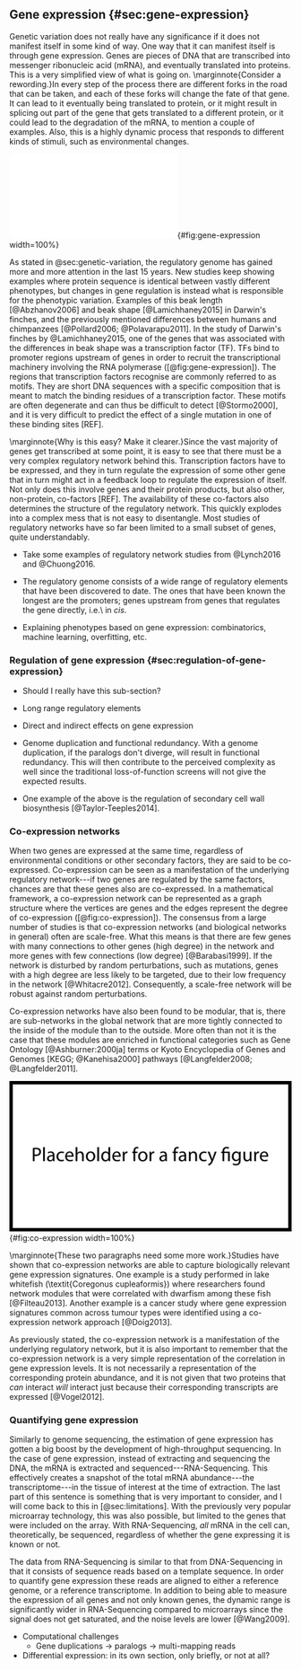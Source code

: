## Gene expression {#sec:gene-expression}

Genetic variation does not really have any significance if it does not manifest itself in some kind of way. One way that it can manifest itself is through gene expression. Genes are pieces of DNA that are transcribed into messenger ribonucleic acid (mRNA), and eventually translated into proteins. This is a very simplified view of what is going on. \marginnote{Consider a rewording.}In every step of the process there are different forks in the road that can be taken, and each of these forks will change the fate of that gene. It can lead to it eventually being translated to protein, or it might result in splicing out part of the gene that gets translated to a different protein, or it could lead to the degradation of the mRNA, to mention a couple of examples. Also, this is a highly dynamic process that responds to different kinds of stimuli, such as environmental changes.

![Schematic overview of gene expression. The transcriptional machinery including the RNA polymerase (1) is recruited to the promoter of the gene to be expressed by transcription factors (2) that bind to the promoter and any enhancers (3) through specific motifs in the DNA (4). The DNA is then translated to RNA by the RNA polymerase (4) and introns are spliced out (5) before the mature mRNA is translated into protein. This is a simplified view of how coding regions are transcribed.](figures/transcription.pdf){#fig:gene-expression width=100%}

As stated in @sec:genetic-variation, the regulatory genome has gained more and more attention in the last 15 years. New studies keep showing examples where protein sequence is identical between vastly different phenotypes, but changes in gene regulation is instead what is responsible for the phenotypic variation. Examples of this beak length [@Abzhanov2006] and beak shape [@Lamichhaney2015] in Darwin's finches, and the previously mentioned differences between humans and chimpanzees [@Pollard2006; @Polavarapu2011]. In the study of Darwin's finches by @Lamichhaney2015, one of the genes that was associated with the differences in beak shape was a transcription factor (TF). TFs bind to promoter regions upstream of genes in order to recruit the transcriptional machinery involving the RNA polymerase ([@fig:gene-expression]). The regions that transcription factors recognise are commonly referred to as motifs. They are short DNA sequences with a specific composition that is meant to match the binding residues of a transcription factor. These motifs are often degenerate and can thus be difficult to detect [@Stormo2000], and it is very difficult to predict the effect of a single mutation in one of these binding sites [REF].

\marginnote{Why is this easy? Make it clearer.}Since the vast majority of genes get transcribed at some point, it is easy to see that there must be a very complex regulatory network behind this. Transcription factors have to be expressed, and they in turn regulate the expression of some other gene that in turn might act in a feedback loop to regulate the expression of itself. Not only does this involve genes and their protein products, but also other, non-protein, co-factors [REF]. The availability of these co-factors also determines the structure of the regulatory network. This quickly explodes into a complex mess that is not easy to disentangle. Most studies of regulatory networks have so far been limited to a small subset of genes, quite understandably.

- Take some examples of regulatory network studies from @Lynch2016 and @Chuong2016.

- The regulatory genome consists of a wide range of regulatory elements that have been discovered to date. The ones that have been known the longest are the promoters; genes upstream from genes that regulates the gene directly, i.e.\ in *cis*.

- Explaining phenotypes based on gene expression: combinatorics, machine learning, overfitting, etc.

### Regulation of gene expression {#sec:regulation-of-gene-expression}

- Should I really have this sub-section?
- Long range regulatory elements
- Direct and indirect effects on gene expression

- Genome duplication and functional redundancy. With a genome duplication, if the paralogs don't diverge, will result in functional redundancy. This will then contribute to the perceived complexity as well since the traditional loss-of-function screens will not give the expected results.
- One example of the above is the regulation of secondary cell wall biosynthesis [@Taylor-Teeples2014].

### Co-expression networks

When two genes are expressed at the same time, regardless of environmental conditions or other secondary factors, they are said to be co-expressed. Co-expression can be seen as a manifestation of the underlying regulatory network---if two genes are regulated by the same factors, chances are that these genes also are co-expressed. In a mathematical framework, a co-expression network can be represented as a graph structure where the vertices are genes and the edges represent the degree of co-expression ([@fig:co-expression]). The consensus from a large number of studies is that co-expression networks (and biological networks in general) often are scale-free. What this means is that there are few genes with many connections to other genes (high degree) in the network and more genes with few connections (low degree) [@Barabasi1999].
If the network is disturbed by random perturbations, such as mutations, genes with a high degree are less likely to be targeted, due to their low frequency in the network [@Whitacre2012]. Consequently, a scale-free network will be robust against random perturbations.
<!-- A gene that is central in the network, i.e.\ have high degree, is believed to be involved in many different pathways/functions, and thus to be a critical gene. If that gene is perturbed in some way, the network might collapse, while this wouldn't be the case if a peripheral gene in the network was targeted [@Whitacre2012]. -->
Co-expression networks have also been found to be modular, that is, there are sub-networks in the global network that are more tightly connected to the inside of the module than to the outside. More often than not it is the case that these modules are enriched in functional categories such as Gene Ontology [@Ashburner:2000ja] terms or Kyoto Encyclopedia of Genes and Genomes [KEGG; @Kanehisa2000] pathways [@Langfelder2008; @Langfelder2011].

![If the expression of two genes is correlated (left), they are said to be co-expressed. This can be represented as a graph, or network, structur (right) where each node represents a gene, and the edges between nodes represent significant co-expression.](figures/placeholder.png){#fig:co-expression width=100%}

\marginnote{These two paragraphs need some more work.}Studies have shown that co-expression networks are able to capture biologically relevant gene expression signatures. One example is a study performed in lake whitefish (\textit{Coregonus cupleaformis}) where researchers found network modules that were correlated with dwarfism among these fish [@Filteau2013]. Another example is a cancer study where gene expression signatures common across tumour types were identified using a co-expression network approach [@Doig2013].

As previously stated, the co-expression network is a manifestation of the underlying regulatory network, but it is also important to remember that the co-expression network is a very simple representation of the correlation in gene expression levels. It is not necessarily a representation of the corresponding protein abundance, and it is not given that two proteins that *can* interact *will* interact just because their corresponding transcripts are expressed [@Vogel2012].

### Quantifying gene expression

Similarly to genome sequencing, the estimation of gene expression has gotten a big boost by the development of high-throughput sequencing. In the case of gene expression, instead of extracting and sequencing the DNA, the mRNA is extracted and sequenced---RNA-Sequencing. This effectively creates a snapshot of the total mRNA abundance---the transcriptome---in the tissue of interest at the time of extraction. The last part of this sentence is something that is very important to consider, and I will come back to this in [@sec:limitations]. With the previously very popular microarray technology, this was also possible, but limited to the genes that were included on the array. With RNA-Sequencing, *all* mRNA in the cell can, theoretically, be sequenced, regardless of whether the gene expressing it is known or not.

The data from RNA-Sequencing is similar to that from DNA-Sequencing in that it consists of sequence reads based on a template sequence. In order to quantify gene expression these reads are aligned to either a reference genome, or a reference transcriptome. In addition to being able to measure the expression of all genes and not only known genes, the dynamic range is significantly wider in RNA-Sequencing compared to microarrays since the signal does not get saturated, and the noise levels are lower [@Wang2009].

- Computational challenges
	- Gene duplications -> paralogs -> multi-mapping reads
- Differential expression: in its own section, only briefly, or not at all?
